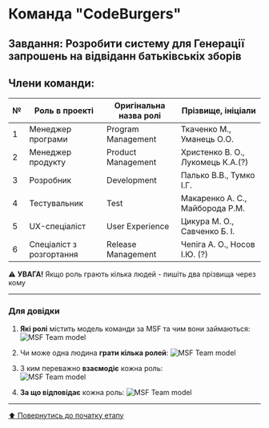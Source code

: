 # Команда "CodeBurgers"

## Завдання: Розробити систему для Генерації запрошень на відвіданн батьківськіх зборів

## Члени команди:

|№  | Роль в проекті            | Оригінальна назва ролі    | Прізвище, ініціали                |
|---|---------------------------|---------------------------|---------------------------        |
| 1 | Менеджер програми         | Program Management        | Ткаченко М., Уманець О.О.         |
| 2 | Менеджер продукту         | Product Management        | Христенко В. О., Лукомець К.А.(?) |
| 3 | Розробник                 | Development               | Палько В.В., Тумко І.Г.           |
| 4 | Тестувальник              | Test                      | Макаренко А. С., Майборода Р.М.   |
| 5 | UX-спеціаліст             | User Experience           | Цикура М. О., Савченко Б. І.      |
| 6 | Спеціаліст з розгортання  | Release Management        | Чепіга А. О., Носов І.Ю. (?)      |

:warning: **УВАГА!** Якщо роль грають кілька людей - пишіть два прізвища через кому

---
### Для довідки
1. **Які ролі** містить модель команди за MSF та чим вони займаються:
![MSF Team model](/docs/images/resources/MSF%20team%20model.jpg)

2. Чи може одна людина **грати кілька ролей**:
![MSF Team model](/docs/images/resources/MSF%20roles%20combinations.png)

1. З ким переважно **взаємодіє** кожна роль:<br>
![MSF Team model](/docs/images/resources/MSF%20roles%20focus.gif)

1. **За що відповідає** кожна роль:
![MSF Team model](/docs/images/resources/MSF%20roles%20responsibilities.png)

---
[:arrow_up: Повернутись до початку етапу](/docs/1.Envisioning/README.md)
